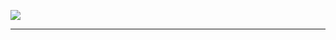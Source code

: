 ![][green]

---------------------------------
[green]:https://github.com/diaryyaming/diaryyaming.github.io/blob/master/img/green.jpg
